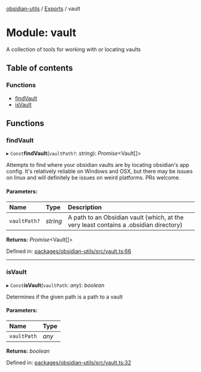 [obsidian-utils](../README.md) / [Exports](../modules.md) / vault

# Module: vault

A collection of tools for working with or locating vaults

## Table of contents

### Functions

- [findVault](vault.md#findvault)
- [isVault](vault.md#isvault)

## Functions

### findVault

▸ `Const`**findVault**(`vaultPath?`: *string*): *Promise*<Vault[]\>

Attempts to find where your obsidian vaults are by locating obsidian's app config. It's relatively reliable
on Windows and OSX, but there may be issues on linux and will definitely be issues on weird platforms.
PRs welcome.

#### Parameters:

Name | Type | Description |
:------ | :------ | :------ |
`vaultPath?` | *string* | A path to an Obsidian vault (which, at the very least contains a .obsidian directory)    |

**Returns:** *Promise*<Vault[]\>

Defined in: [packages/obsidian-utils/src/vault.ts:66](https://github.com/zephraph/obsidian-tools/blob/646e643/packages/obsidian-utils/src/vault.ts#L66)

___

### isVault

▸ `Const`**isVault**(`vaultPath`: *any*): *boolean*

Determines if the given path is a path to a vault

#### Parameters:

Name | Type |
:------ | :------ |
`vaultPath` | *any* |

**Returns:** *boolean*

Defined in: [packages/obsidian-utils/src/vault.ts:32](https://github.com/zephraph/obsidian-tools/blob/646e643/packages/obsidian-utils/src/vault.ts#L32)
